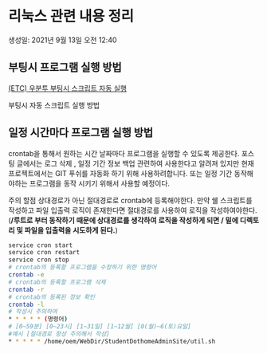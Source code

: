 # 리눅스 관련 내용 정리

생성일: 2021년 9월 13일 오전 12:40

## 부팅시 프로그램 실행 방법

[(ETC) 우분투 부팅시 스크립트 자동 실행](https://klkl0.tistory.com/127)

부팅시 자동 스크립트 실행 방법

## 일정 시간마다 프로그램 실행 방법

crontab을 통해서 원하는 시간 날짜마다 프로그램을 실행할 수 있도록 제공한다.
포스팅 글에서는 로그 삭제 , 일정 기간 정보 백업 관련하여 사용한다고 알려져 있지만
현재 프로젝트에서는 GIT 푸쉬를 자동화 하기 위해 사용하려합니다.
또는 일정 기간 동작해야하는 프로그램을 동작 시키기 위해서 사용할 예정이다.

주의 할점
상대경로가 아닌 절대경로로 crontab에 등록해야한다.
만약 쉘 스크립트를 작성하고 파일 입출력 로직이 존재한다면 절대경로를 사용하여 로직을 작성하여야한다.(**/루트로 부터 동작하기 때문에 상대경로를 생각하여 로직을 작성하게 되면 / 밑에 디렉토리 및 파일을 입출력을 시도하게 된다.**)

```bash
service cron start 
service cron restart
service cron stop
# crontab의 등록할 프로그램을 수정하기 위한 명령어
crontab -e  
# crontab의 등록할 프로그램 삭제
crontab -r 
# crontab의 등록된 정보 확인
crontab -l
# 작성시 주의하여 
* * * * * (명령어) 
# [0~59분] [0~23시] [1~31일] [1~12월] [0(월)~6(토)요일]
#예시 [절대경로 항상 주의해서 작성]
* * * * * /home/oem/WebDir/StudentDothomeAdminSite/util.sh 
```